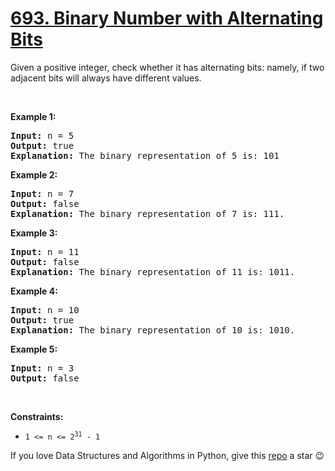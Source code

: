 # [693. Binary Number with Alternating Bits][title]

<p>Given a positive integer, check whether it has alternating bits: namely, if two adjacent bits will always have different values.</p>
<p> </p>
<p><strong>Example 1:</strong></p>
<pre><strong>Input:</strong> n = 5
<strong>Output:</strong> true
<strong>Explanation:</strong> The binary representation of 5 is: 101
</pre>
<p><strong>Example 2:</strong></p>
<pre><strong>Input:</strong> n = 7
<strong>Output:</strong> false
<strong>Explanation:</strong> The binary representation of 7 is: 111.</pre>
<p><strong>Example 3:</strong></p>
<pre><strong>Input:</strong> n = 11
<strong>Output:</strong> false
<strong>Explanation:</strong> The binary representation of 11 is: 1011.</pre>
<p><strong>Example 4:</strong></p>
<pre><strong>Input:</strong> n = 10
<strong>Output:</strong> true
<strong>Explanation:</strong> The binary representation of 10 is: 1010.</pre>
<p><strong>Example 5:</strong></p>
<pre><strong>Input:</strong> n = 3
<strong>Output:</strong> false
</pre>
<p> </p>
<p><strong>Constraints:</strong></p>
<ul>
<li><code>1 &lt;= n &lt;= 2<sup>31</sup> - 1</code></li>
</ul>


If you love Data Structures and Algorithms in Python, give this [repo][me] a star :wink:

[title]: https://leetcode.com/problems/binary-number-with-alternating-bits
[me]: https://github.com/bumblebee211196/awesome-python-leetcode